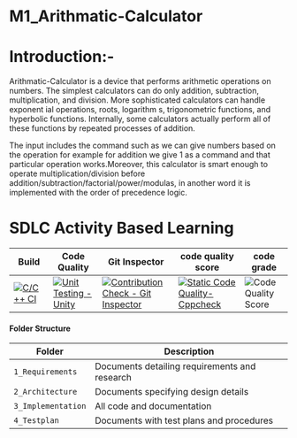 # M1_Arithmatic-Calculator




# Introduction:-   
 Arithmatic-Calculator is a device that performs arithmetic operations on numbers. The simplest calculators can do only addition, subtraction, multiplication, and division. More sophisticated calculators can handle exponent ial operations, roots, logarithm s, trigonometric functions, and hyperbolic functions. Internally, some calculators actually perform all of these functions by repeated processes of addition.

The input includes the command such as we can give numbers based on the operation for example for addition we give 1 as a command and that particular operation works.Moreover, this calculator is smart enough to operate multiplication/division before addition/subtraction/factorial/power/modulas, in another word it is implemented with the
order of precedence logic.
  

# SDLC Activity Based Learning
Build | Code Quality | Git Inspector | code quality score | code grade |
|---------|------------|-------------|--------------------|------------
|[![C/C++ CI](https://github.com/HiteshMaddi056/M1_Arithmatic-Calculator/actions/workflows/c++.yml/badge.svg)](https://github.com/HiteshMaddi056/M1_Arithmatic-Calculator/actions/workflows/c++.yml)| [![Unit Testing - Unity](https://github.com/HiteshMaddi056/M1_Arithmatic-Calculator/actions/workflows/unity.yml/badge.svg)](https://github.com/HiteshMaddi056/M1_Arithmatic-Calculator/actions/workflows/unity.yml)| [![Contribution Check - Git Inspector](https://github.com/HiteshMaddi056/M1_Arithmatic-Calculator/actions/workflows/codeinspector.yml/badge.svg)](https://github.com/HiteshMaddi056/M1_Arithmatic-Calculator/actions/workflows/codeinspector.yml)|  [![Static Code Quality- Cppcheck](https://github.com/HiteshMaddi056/M1_Arithmatic-Calculator/actions/workflows/cpp.yml/badge.svg)](https://github.com/HiteshMaddi056/M1_Arithmatic-Calculator/actions/workflows/cpp.yml) | ![Code Quality Score](https://www.code-inspector.com/project/27777/score/svg) |![Code Badge](https://www.code-inspector.com/project/27777/status/svg)

#### Folder Structure
Folder             | Description
-------------------| -----------------------------------------
`1_Requirements`   | Documents detailing requirements and research
`2_Architecture`         | Documents specifying design details
`3_Implementation` | All code and documentation
`4_Testplan`      | Documents with test plans and procedures
